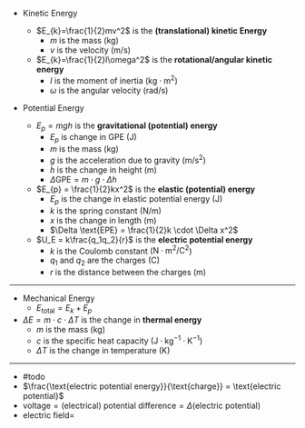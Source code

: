 - Kinetic Energy
	- $E_{k}=\frac{1}{2}mv^2$ is the **(translational) kinetic Energy**
		- $m$ is the mass ($\mathsf{kg}$)
		- $v$ is the velocity ($\mathsf{m/s}$)
	- $E_{k}=\frac{1}{2}I\omega^2$ is the **rotational/angular kinetic energy**
		- $I$ is the moment of inertia ($\mathsf{kg \cdot m^2}$)
		- $\omega$ is the angular velocity ($\mathsf{rad/s}$)

- Potential Energy
	- $E_{p} = mgh$ is the **gravitational (potential) energy**
		- $E_{p}$ is change in GPE ($\mathsf{J}$)
		- $m$ is the mass ($\mathsf{kg}$)
		- $g$ is the acceleration due to gravity ($\mathsf{m/s^2}$)
		- $h$ is the change in height ($\mathsf{m}$)
		- $\Delta \text{GPE}=m \cdot g \cdot \Delta h$
	- $E_{p} = \frac{1}{2}kx^2$ is the **elastic (potential) energy**
		- $E_{p}$ is the change in elastic potential energy ($\mathsf{J}$)
		- $k$ is the spring constant ($\mathsf{N/m}$)
		- $x$ is the change in length ($\mathsf{m}$)
		- $\Delta \text{EPE} = \frac{1}{2}k \cdot \Delta x^2$
	- $U_E = k\frac{q_1q_2}{r}$ is the **electric potential energy**
		- $k$ is the Coulomb constant ($\mathsf{N \cdot m^2/C^2}$)
		- $q_1$ and $q_2$ are the charges ($\mathsf{C}$)
		- $r$ is the distance between the charges ($\mathsf{m}$)

___


- Mechanical Energy
	- $E_{\text{total}} = E_{k} + E_{p}$
- $\Delta E = m \cdot c \cdot \Delta T$ is the change in **thermal energy**
	- $m$ is the mass ($\mathsf{kg}$)
	- $c$ is the specific heat capacity ($\mathsf{J \cdot kg^{-1} \cdot K^{-1}}$)
	- $\Delta T$ is the change in temperature ($\mathsf{K}$)







___

- #todo
- $\frac{\text{electric potential energy}}{\text{charge}} = \text{electric potential}$
- $\text{voltage}=\text{(electrical) potential difference} = \Delta (\text{electric potential})$
- $\text{electric field} =$

